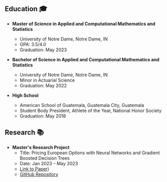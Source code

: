 ## Education 🎓

- **Master of Science in Applied and Computational Mathematics and Statistics**
  - University of Notre Dame, Notre Dame, IN
  - GPA: 3.5/4.0
  - Graduation: May 2023

- **Bachelor of Science in Applied and Computational Mathematics and Statistics**
  - University of Notre Dame, Notre Dame, IN
  - Minor in Actuarial Science
  - Graduation: May 2022

- **High School**
  - American School of Guatemala, Guatemala City, Guatemala
  - Student Body President, Athlete of the Year, National Honor Society
  - Graduation: May 2018

## Research 📚

- **Master's Research Project**
  - Title: Pricing European Options with Neural Networks and Gradient Boosted Decision Trees
  - Date: Jan 2023 – May 2023
  - [Link to Paper](https://arxiv.org/abs/2307.00476))
  - [GitHub Repository](https://github.com/juan-esteban-berger/Options_Pricing_AutoML_TensorFlow_XGBoost)

